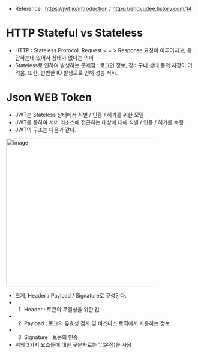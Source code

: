* Reference : https://jwt.io/introduction / https://ehdvudee.tistory.com/14

HTTP Stateful vs Stateless
==========================
* HTTP : Stateless Protocol. Request < = > Response 요청이 이루어지고, 응답하는데 있어서 상태가 없다는 의미
* Stateless로 인하여 발생하는 문제점 : 로그인 정보, 장바구니 상태 등의 저장이 어려움. 또한, 빈번한 IO 발생으로 인해 성능 저하.

Json WEB Token
==============
* JWT는 Stateless 상태에서 식별 / 인증 / 허가를 위한 모델
* JWT를 통하여 서버 리소스에 접근하는 대상에 대해 식별 / 인증 / 허가를 수행
* JWT의 구조는 다음과 같다.
<img width="394" alt="image" src="https://user-images.githubusercontent.com/70207093/174748968-a08b241a-e2f4-4f36-948f-70d3c283bb2d.png">

* 크게, Header / Payload / Signature로 구성된다.
* 1) Header : 토큰의 무결성을 위한 값
* 2) Payload : 토크의 유효성 검사 및 비즈니스 로직에서 사용하는 정보
* 3) Signature : 토큰의 인증
* 위의 3가지 요소들에 대한 구분자로는 '.'(온점)을 사용
